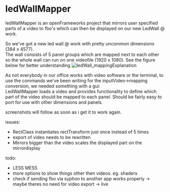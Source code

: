 # ledWallMapper
ledWallMapper is an openFrameworks project that mirrors user specified parts of a video to fbo's which can then be displayed on our new LedWall @ work.  

So we've got a new led wall @ work with pretty uncommon dimensions (384 x 4577). <br/>
The wall consists of 5 panel groups which are mapped next to each other so the whole wall can run on one videofile (1920 x 1080). See the figure below for better understanding
![ledWall_mappingExplanation](https://user-images.githubusercontent.com/25278349/79458789-9feacd80-7ff2-11ea-8879-d4a06d3059b7.png)

As not everybody in our office works with video software or the terminal, to use the commands we've been writing for the inputVideo->mapping conversion, we needed something with a gui: <br/>
LedWallMapper loads a video and provides functionality to define which part of the video should be mapped to each panel.
Should be fairly easy to port for use with other dimensions and panels.

screenshots will follow as soon as i get it to work again.

issues:
- RectClass instantiates rectTransform just once instead of 5 times
- export of video needs to be rewritten
- Mirrors bigger than the video scales the displayed part on the mirrordisplay

todo: 
- LESS MESS
- more options to show things other then videos. eg. shaders
- check if sending fbo via syphon to another app works properly -> maybe theres no need for video export -> live 
